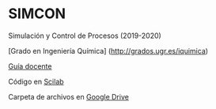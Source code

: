 # SIMCON
 Simulación y Control de Procesos (2019-2020) 
 
 [Grado en Ingeniería Química] (http://grados.ugr.es/iquimica)
 
 [Guía docente](http://grados.ugr.es/iquimica/pages/infoacademica/gd1920/simcon1920)
 
 Código en [Scilab](http://www.scilab.org/)
 
 Carpeta de archivos en [Google Drive](https://goo.gl/yK9m2E) 
